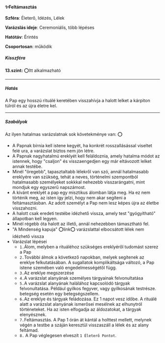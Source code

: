 #### ✨Feltámasztás

**Szféra**: Életerő, Idézés, Lélek

**Varázslás ideje**: Ceremoniális, több lépéses

**Hatótáv**: Érintés

**Csoportosan**: működik

##### Kisszféra

**13.szint:** ⭕Itt alkalmazható

---
##### Hatás

A Pap egy hosszú rituálé keretében visszahívja a halott lelket a kárpiton túlról és az újra életre kel.

---
##### Szabályok

Az ilyen hatalmas varázslatnak sok követekménye van: ⭕
- A Papnak bírnia kell istene kegyét, ha konkrét rosszallásással viseltet felé ura, a varázslat biztos nem jön létre.
- A Papnak nagyhatalmú ereklyét kell feláldoznia, amely hatalma módot az istennek, hogy "csaljon" és visszaengedjen egy már eltávozott lelket annak testébe.
- Minél "öregebb", tapasztaltabb lélekről van szó, annál hatalmasabb ereklyére van szükség, tehát a neves, történelmi szempontból hatalmasabb személyeket sokkkal nehezebb visszarángatni, mint mondjuk egy egyszerű napszámost.
- A kívánt ereklyét a pap egy misztikus álomban látja meg. Ha ez nem történik meg, az isten így jelzi, hogy nem akar segíteni a feltámasztásban. Az adott személyt a Pap nem lesz képes újra az életbe visszahozni.
- A halott csak eredeti testébe idézhető vissza, amely test "gyógyítható" állapotban kell legyen.
- Minél régebb óta halott az illető, annál nehezebben támasztható fel.
- "A Mindenség kapuja" ⭕link⭕ varázslattal elbocsátott lélek nem idézhető vissza
- Varázslat lépései
  - `1.`Álom, melyben a rituáléhoz szükséges ereklyéről tudomást szerez a Pap
  - `2.`További álmok a következő napokban, melyek segítenek az ereklye felkutatásában. A sugallatok komplikáltsága változó, a Pap istene szemében való engedelmességétől függ.
  - `3.`Az ereklye megszerzése
  - `4.`A varázslat alanyának személyes tárgyainak felvonultatása
  - `5.`A varázslat alanyának halálához kapcsolódó tárgyak felvonultatása. Például gyilkos fegyver, vagy gyilkosának testrésze. betegség esetén egy betegségszellem.
  - `6.`Az ereklye és tárgyak feládozása. Ez 1 napot vesz időbe. A rituálé alatt a varázslat alanyának ismerősei mesélnek az elhunytról történeteket. Ha az isten elfogadja az áldozatokat, a tárgyak elenyésznek.
  - `7.`Feltámasztás. A Pap 1 órán át kántál a holttest mellett, melynek végén a testbe a száján keresztül visszaszáll a lélek és az alany feltámad.
  - `8.` A Pap véglegesen elveszít `1 Életerő Pontot`.
